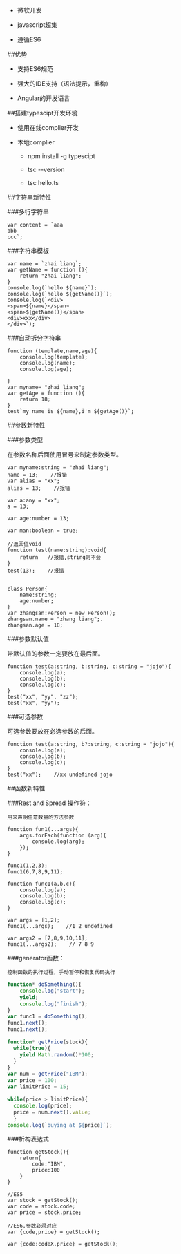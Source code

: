 - 微软开发

- javascript超集

- 遵循ES6



##优势

- 支持ES6规范

- 强大的IDE支持（语法提示，重构）

- Angular的开发语言




##搭建typescipt开发环境

- 使用在线complier开发

- 本地complier

    - npm install -g typescipt
    
    - tsc --version

    - tsc hello.ts




##字符串新特性

###多行字符串

```
var content = `aaa
bbb
ccc`;
```

###字符串模板

```
var name = `zhai liang`;
var getName = function (){
    return "zhai liang";
}
console.log(`hello ${name}`);
console.log(`hello ${getName()}`);
console.log(`<div>
<span>${name}</span>
<span>${getName()}</span>
<div>xxx</div>
</div>`);
```

###自动拆分字符串

```
function (template,name,age){
    console.log(template);
    console.log(name);
    console.log(age);

}
var myname= "zhai liang";
var getAge = function (){
    return 18;
}
test`my name is ${name},i'm ${getAge()}`;
```





##参数新特性


###参数类型

在参数名称后面使用冒号来制定参数类型。

```
var myname:string = "zhai liang";
name = 13;    //报错
var alias = "xx";
alias = 13;    //报错

var a:any = "xx";
a = 13;

var age:number = 13;

var man:boolean = true;

//返回值void
function test(name:string):void{
    return   //报错,string则不会
}
test(13);    //报错


class Person{
    name:string;
    age:number;
}
var zhangsan:Person = new Person();
zhangsan.name = "zhang liang";.
zhangsan.age = 18;
```


###参数默认值

带默认值的参数一定要放在最后面。

```
function test(a:string, b:string, c:string = "jojo"){
    console.log(a);
    console.log(b);
    console.log(c);
}
test("xx", "yy", "zz");
test("xx", "yy");
```


###可选参数

可选参数要放在必选参数的后面。

```
function test(a:string, b?:string, c:string = "jojo"){
    console.log(a);
    console.log(b);
    console.log(c);
}
test("xx");    //xx undefined jojo
```



##函数新特性


###Rest and Spread 操作符：

    用来声明任意数量的方法参数

```
function fun1(...args){
    args.forEach(function (arg){
        console.log(arg);
    });
}

func1(1,2,3);
func1(6,7,8,9,11);
```

```
function func1(a,b,c){
    console.log(a);
    console.log(b);
    console.log(c);
}

var args = [1,2];
func1(...args);    //1 2 undefined

var args2 = [7,8,9,10,11];
func1(...args2);    // 7 8 9
```


###generator函数：

    控制函数的执行过程，手动暂停和恢复代码执行


```js
function* doSomething(){
    console.log("start");
    yield;
    console.log("finish");
}
var func1 = doSomething();
func1.next();
func1.next();
```


```js
function* getPrice(stock){
  while(true){
    yield Math.random()*100;
  }
}
var num = getPrice("IBM");
var price = 100;
var limitPrice = 15;

while(price > limitPrice){
  console.log(price);
  price = num.next().value;
  }
console.log(`buying at ${price}`);
```



###析构表达式

```
function getStock(){
    return{
        code:"IBM",
        price:100
    }
}

//ES5
var stock = getStock();
var code = stock.code;
var price = stock.price;

//ES6,参数必须对应
var {code,price} = getStock();

var {code:codeX,price} = getStock();
```


















